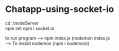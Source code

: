 # Chatapp-using-socket-io

cd .\nodeServer\
npm init
npm i socket.io

to run program --> npm index.js (nodemon index.js  
                                  -->   To install nodemon (npm i nodemon))
